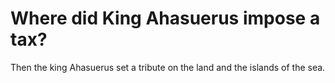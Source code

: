 # Where did King Ahasuerus impose a tax?

Then the king Ahasuerus set a tribute on the land and the islands of the sea.